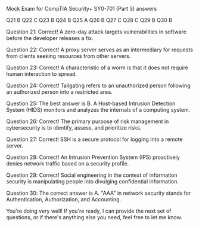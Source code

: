 Mock Exam for CompTIA Security+ SY0-701 (Part 3) answers

Q21
B
Q22
C
Q23
B
Q24
B
Q25
A
Q26
B
Q27
C
Q28
C
Q29
B
Q30
B

Question 21: Correct! A zero-day attack targets vulnerabilities in software before the developer releases a fix.

Question 22: Correct! A proxy server serves as an intermediary for requests from clients seeking resources from other servers.

Question 23: Correct! A characteristic of a worm is that it does not require human interaction to spread.

Question 24: Correct! Tailgating refers to an unauthorized person following an authorized person into a restricted area.

Question 25: The best answer is B. A Host-based Intrusion Detection System (HIDS) monitors and analyzes the internals of a computing system.

Question 26: Correct! The primary purpose of risk management in cybersecurity is to identify, assess, and prioritize risks.

Question 27: Correct! SSH is a secure protocol for logging into a remote server.

Question 28: Correct! An Intrusion Prevention System (IPS) proactively denies network traffic based on a security profile.

Question 29: Correct! Social engineering in the context of information security is manipulating people into divulging confidential information.

Question 30: The correct answer is A. "AAA" in network security stands for Authentication, Authorization, and Accounting.

You're doing very well! If you're ready, I can provide the next set of questions, or if there's anything else you need, feel free to let me know.